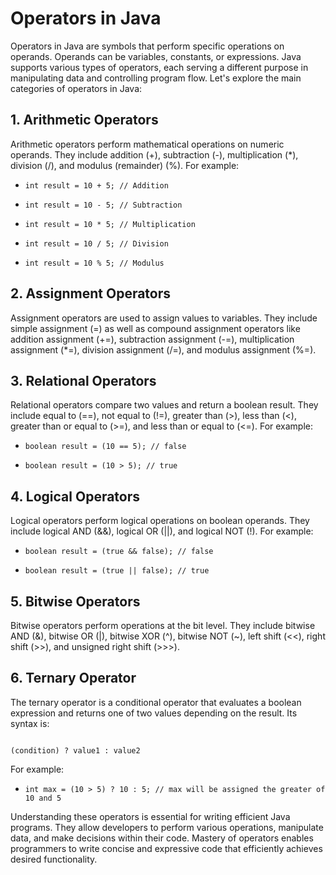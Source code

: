 # Operators in Java

Operators in Java are symbols that perform specific operations on operands. Operands can be variables, constants, or expressions. Java supports various types of operators, each serving a different purpose in manipulating data and controlling program flow. Let's explore the main categories of operators in Java:

## 1. Arithmetic Operators

Arithmetic operators perform mathematical operations on numeric operands. They include addition (+), subtraction (-), multiplication (*), division (/), and modulus (remainder) (%). For example:

- `int result = 10 + 5; // Addition`

- `int result = 10 - 5; // Subtraction`

- `int result = 10 * 5; // Multiplication`

- `int result = 10 / 5; // Division`

- `int result = 10 % 5; // Modulus`

## 2. Assignment Operators

Assignment operators are used to assign values to variables. They include simple assignment (=) as well as compound assignment operators like addition assignment (+=), subtraction assignment (-=), multiplication assignment (*=), division assignment (/=), and modulus assignment (%=).

## 3. Relational Operators

Relational operators compare two values and return a boolean result. They include equal to (==), not equal to (!=), greater than (>), less than (<), greater than or equal to (>=), and less than or equal to (<=). For example:

- `boolean result = (10 == 5); // false`

- `boolean result = (10 > 5); // true`

## 4. Logical Operators

Logical operators perform logical operations on boolean operands. They include logical AND (&&), logical OR (||), and logical NOT (!). For example:

- `boolean result = (true && false); // false`

- `boolean result = (true || false); // true`

## 5. Bitwise Operators

Bitwise operators perform operations at the bit level. They include bitwise AND (&), bitwise OR (|), bitwise XOR (^), bitwise NOT (~), left shift (<<), right shift (>>), and unsigned right shift (>>>).

## 6. Ternary Operator

The ternary operator is a conditional operator that evaluates a boolean expression and returns one of two values depending on the result. Its syntax is:

```

(condition) ? value1 : value2

```

For example:

- `int max = (10 > 5) ? 10 : 5; // max will be assigned the greater of 10 and 5`

Understanding these operators is essential for writing efficient Java programs. They allow developers to perform various operations, manipulate data, and make decisions within their code. Mastery of operators enables programmers to write concise and expressive code that efficiently achieves desired functionality.